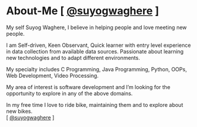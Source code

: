 # About-Me [ [@suyogwaghere](https://github.com/suyogwaghere) ]
My self Suyog Waghere,
I believe in helping people and love meeting new people.<br>

I am Self-driven, Keen Observant, Quick learner with entry level experience in data collection from available data sources. Passionate about learning new technologies and to adapt different environments.<br>

My specialty includes C Programming, Java Programming, Python, OOPs, Web Development, Video Processing.<br>

My area of interest is software development and I’m looking for the opportunity to explore in any of the above domains.<br>

In my free time I love to ride bike, maintaining them and to explore about new bikes.<br>
 [ [@suyogwaghere](https://github.com/suyogwaghere) ]
